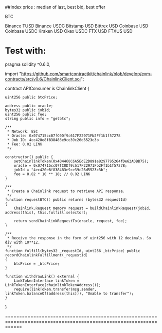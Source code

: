 ##Index price : median of last, best bid, best offer

BTC

Binance TUSD
Binance USDC
Bitstamp USD
Bittrex USD
Coinbase USD
Coinbase USDC
Kraken USD
Okex USDC
FTX USD
FTXUS USD

Test with:
==================================================================================================================

pragma solidity ^0.6.0;

import "https://github.com/smartcontractkit/chainlink/blob/develop/evm-contracts/src/v0.6/ChainlinkClient.sol";

contract APIConsumer is ChainlinkClient {
  
    uint256 public btcPrice;
    
    address public oracle;
    bytes32 public jobId;
    uint256 public fee;
    string public info = "getbtc";
    
    /**
     * Network: BSC
     * Oracle: 0x074715cc07fC0Df9c617F22971Fb2Ff1b1f57278
     * Job ID: 4ec420e8f838483e9ce39c26d5523c3b
     * Fee: 0.02 LINK
     */
     
    constructor() public {
        setChainlinkToken(0x404460C6A5EdE2D891e8297795264fDe62ADBB75);
        oracle = 0x074715cc07fC0Df9c617F22971Fb2Ff1b1f57278;
        jobId = "4ec420e8f838483e9ce39c26d5523c3b";
        fee = 0.02 * 10 ** 18; // 0.02 LINK
    }
    
    /**
     * Create a Chainlink request to retrieve API response.
     */
    function requestBTC() public returns (bytes32 requestId) 
    {
        Chainlink.Request memory request = buildChainlinkRequest(jobId, address(this), this.fulfill.selector);

        return sendChainlinkRequestTo(oracle, request, fee);
    }
    
    /**
     * Receive the response in the form of uint256 with 12 decimals. So div with 10**12.
     */ 
    function fulfill(bytes32 _requestId, uint256 _btcPrice) public recordChainlinkFulfillment(_requestId)
    {
        btcPrice = _btcPrice;
    }
    
    function withdrawLink() external {
        LinkTokenInterface linkToken = LinkTokenInterface(chainlinkTokenAddress());
        require(linkToken.transfer(msg.sender, linkToken.balanceOf(address(this))), "Unable to transfer");
    }
}

==================================================================================================================
